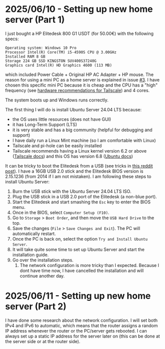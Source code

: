 # 2025/06/10 - Setting up new home server (Part 1)

I just bought a HP Elitedesk 800 G1 USDT (for 50.00€) with the following specs:
```
Operating system: Windows 10 Pro
Processor Intel(R) Core(TM) i5-4590S CPU @ 3.00GHz 
Installed RAM 8 GB
Storage 224 GB SSD KINGSTON SUV400S37240G
Graphics card Intel(R) HD Graphics 4600 (113 MB)
```
which included Power Cable + Original HP AC Adapter + HP mouse.
The reason for using a mini PC as a home server is explained in issue [#3](https://github.com/MarcSerraPeralta/homelab/issues/3).
I have chosen this specific mini PC because it is cheap and the CPU has a "high" frequency (see [hardware recommendations for Tailscale](https://tailscale.com/kb/1320/performance-best-practices#machine-sizing-recommendations)) and 4 cores.

The system boots up and Windows runs correctly. 

The first thing I will do is install Ubuntu Server 24.04 LTS because:
- the OS uses little resources (does not have GUI)
- it has Long-Term Support (LTS)
- it is very stable and has a big community (helpful for debugging and support)
- I have daily run a Linux Mint machine (so I am comfortable with Linux)
- Tailscale and pi-hole can be easily installed
- Tailscale recommends having a Linux kernel version 6.2 or above ([Tailscale docs](https://tailscale.com/kb/1320/performance-best-practices#operating-system-recommendations)) and this OS has version 6.8 ([Ubuntu docs](https://ubuntu.com/download/server))

It can be tricky to boot the Elitedesk from a USB (see tricks in [this reddit post](https://www.reddit.com/r/homelab/comments/r1hhhz/issues_with_booting_hp_elitedesk_800_g2_mini_from/)).
I have a 16GB USB 2.0 stick and the Elitedesk BIOS version is 2.15.1236 (from 2014 if I am not mistaken). 
I am following these steps to install Ubuntu Server:
1. Burn the USB stick with the Ubuntu Server 24.04 LTS ISO. 
1. Plug the USB stick in a USB 2.0 port of the Elitedesk (a non-blue port).
1. Start the Elitedesk and start smashing the `Esc` key to enter the BIOS menu.
1. Once in the BIOS, select `Computer Setup (F10)`. 
1. Go to `Storage` > `Boot Order`, and then move the `USB Hard Drive` to the top.
1. Save the changes (`File` > `Save Changes and Exit`). The PC will automatically restart.
1. Once the PC is back on, select the option `Try and Install Ubuntu Server`.
1. It will take quite some time to set up Ubuntu Server and start the installation guide.
1. Go over the installation steps.
    1. The network configuration is more tricky than I expected. Because I dont have time now, I have cancelled the installation and will continue another day.

# 2025/06/11 - Setting up new home server (Part 2)

I have done some research about the network configuration. I will set both IPv4 and IPv6 to automatic, which means that the router assigns a random IP address whenever the router or the PC/server gets rebooted. I can always set up a static IP address for the server later on (this can be done at the server side or at the router side). 
